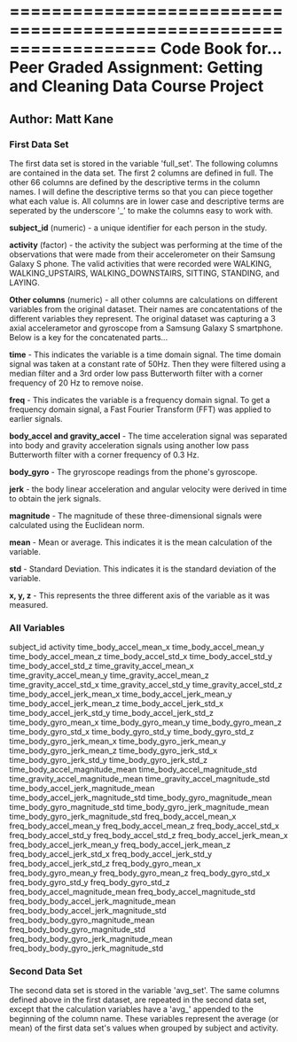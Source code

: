 ==================================================================
Code Book for...
Peer Graded Assignment: Getting and Cleaning Data Course Project
==================================================================
Author: Matt Kane
------------------------------------------------------------------


### First Data Set ###
The first data set is stored in the variable 'full_set'.  The following
columns are contained in the data set.  The first 2 columns are defined 
in full.  The other 66 columns are defined by the descriptive terms in
the column names.  I will define the descriptive terms so that you can
piece together what each value is.  All columns are in lower case and
descriptive terms are seperated by the underscore '_' to make the columns
easy to work with.

**subject_id** (numeric) - a unique identifier for each person in the study.

**activity** (factor) - the activity the subject was performing at the time
of the observations that were made  from their accelerometer on their 
Samsung Galaxy S phone.  The valid activities that were recorded were
WALKING, WALKING_UPSTAIRS, WALKING_DOWNSTAIRS, SITTING, STANDING, 
and LAYING.  

**Other columns** (numeric) - all other columns are calculations on different variables
from the original dataset. Their names are concatentations of the different
variables they represent.  The original dataset was capturing a 3 axial
accelerametor and gyroscope from a Samsung Galaxy S smartphone.  Below is 
a key for the concatenated parts...

**time** - This indicates the variable is a time domain signal.  The time domain
signal was taken at a constant rate of 50Hz. Then they were filtered using a 
median filter and a 3rd order low pass Butterworth filter with a corner 
frequency of 20 Hz to remove noise.

**freq** - This indicates the variable is a frequency domain signal.  To get a
frequency domain signal, a Fast Fourier Transform (FFT) was applied to earlier
signals.

**body_accel and gravity_accel** - The time acceleration signal was separated into 
body and gravity acceleration signals using another low pass Butterworth filter 
with a corner frequency of 0.3 Hz.

**body_gyro** - The gryroscope readings from the phone's gyroscope.

**jerk** - the body linear acceleration and angular velocity were derived in time 
to obtain the jerk signals.  

**magnitude** - The magnitude of these three-dimensional signals were 
calculated using the Euclidean norm.

**mean** - Mean or average.  This indicates it is the mean calculation of the
variable.

**std** - Standard Deviation.  This indicates it is the standard deviation of 
the variable.

**x, y, z** - This represents the three different axis of the variable as it
was measured.

### All Variables ###

subject_id
activity
time_body_accel_mean_x
time_body_accel_mean_y
time_body_accel_mean_z
time_body_accel_std_x
time_body_accel_std_y
time_body_accel_std_z
time_gravity_accel_mean_x
time_gravity_accel_mean_y
time_gravity_accel_mean_z
time_gravity_accel_std_x
time_gravity_accel_std_y
time_gravity_accel_std_z
time_body_accel_jerk_mean_x
time_body_accel_jerk_mean_y
time_body_accel_jerk_mean_z
time_body_accel_jerk_std_x
time_body_accel_jerk_std_y
time_body_accel_jerk_std_z
time_body_gyro_mean_x
time_body_gyro_mean_y
time_body_gyro_mean_z
time_body_gyro_std_x
time_body_gyro_std_y
time_body_gyro_std_z
time_body_gyro_jerk_mean_x
time_body_gyro_jerk_mean_y
time_body_gyro_jerk_mean_z
time_body_gyro_jerk_std_x
time_body_gyro_jerk_std_y
time_body_gyro_jerk_std_z
time_body_accel_magnitude_mean
time_body_accel_magnitude_std
time_gravity_accel_magnitude_mean
time_gravity_accel_magnitude_std
time_body_accel_jerk_magnitude_mean
time_body_accel_jerk_magnitude_std
time_body_gyro_magnitude_mean
time_body_gyro_magnitude_std
time_body_gyro_jerk_magnitude_mean
time_body_gyro_jerk_magnitude_std
freq_body_accel_mean_x
freq_body_accel_mean_y
freq_body_accel_mean_z
freq_body_accel_std_x
freq_body_accel_std_y
freq_body_accel_std_z
freq_body_accel_jerk_mean_x
freq_body_accel_jerk_mean_y
freq_body_accel_jerk_mean_z
freq_body_accel_jerk_std_x
freq_body_accel_jerk_std_y
freq_body_accel_jerk_std_z
freq_body_gyro_mean_x
freq_body_gyro_mean_y
freq_body_gyro_mean_z
freq_body_gyro_std_x
freq_body_gyro_std_y
freq_body_gyro_std_z
freq_body_accel_magnitude_mean
freq_body_accel_magnitude_std
freq_body_body_accel_jerk_magnitude_mean
freq_body_body_accel_jerk_magnitude_std
freq_body_body_gyro_magnitude_mean
freq_body_body_gyro_magnitude_std
freq_body_body_gyro_jerk_magnitude_mean
freq_body_body_gyro_jerk_magnitude_std


### Second Data Set ###
The second data set is stored in the variable 'avg_set'.  The same columns
defined above in the first dataset, are repeated in the second data set, except
that the calculation variables have a 'avg_' appended to the beginning of the 
column name.  These variables represent the average (or mean) of the first
data set's values when grouped by subject and activity.